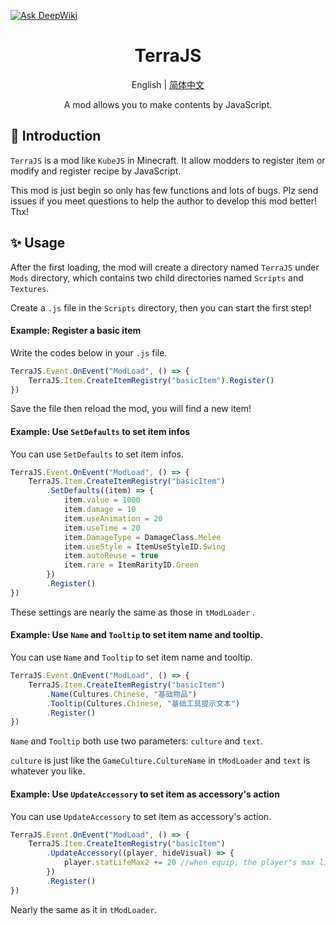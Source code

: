 [![Ask DeepWiki](https://deepwiki.com/badge.svg)](https://deepwiki.com/DD-Mantodea/TerraJS)

<h1 align="center">TerraJS</h1>

<div align="center">

English | [简体中文](README.md)
    
A mod allows you to make contents by JavaScript.

</div>

## 📖 Introduction
`TerraJS` is a mod like `KubeJS` in Minecraft. It allow modders to register item or modify and register recipe by JavaScript.

This mod is just begin so only has few functions and lots of bugs. Plz send issues if you meet questions to help the author to develop this mod better! Thx!

## ✨ Usage

After the first loading, the mod will create a directory named `TerraJS` under `Mods` directory, which contains two child directories named `Scripts` and `Textures`.

Create a  `.js` file in the `Scripts` directory, then you can start the first step!

#### Example: Register a basic item

Write the codes below in your `.js` file.

```javascript
TerraJS.Event.OnEvent("ModLoad", () => {
    TerraJS.Item.CreateItemRegistry("basicItem").Register()
})
```

Save the file then reload the mod, you will find a new item!

#### Example: Use `SetDefaults` to set item infos

You can use `SetDefaults` to set item infos.

```javascript
TerraJS.Event.OnEvent("ModLoad", () => {
    TerraJS.Item.CreateItemRegistry("basicItem")
        .SetDefaults((item) => {
            item.value = 1000                       
            item.damage = 10
            item.useAnimation = 20
            item.useTime = 20
            item.DamageType = DamageClass.Melee
            item.useStyle = ItemUseStyleID.Swing
            item.autoReuse = true
            item.rare = ItemRarityID.Green
        })
        .Register()
})
```

These settings are nearly the same as those in  `tModLoader` .

#### Example: Use `Name` and `Tooltip` to set item name and tooltip.

You can use `Name` and `Tooltip` to set item name and tooltip.

```javascript
TerraJS.Event.OnEvent("ModLoad", () => {
    TerraJS.Item.CreateItemRegistry("basicItem")
        .Name(Cultures.Chinese, "基础物品")
        .Tooltip(Cultures.Chinese, "基础工具提示文本")
        .Register()
})
```

`Name` and `Tooltip` both use two parameters: `culture` and `text`.

`culture` is just like the `GameCulture.CultureName` in `tModLoader` and `text` is whatever you like.

#### Example: Use `UpdateAccessory` to set item as accessory's action

You can use `UpdateAccessory` to set item as accessory's action.

```javascript
TerraJS.Event.OnEvent("ModLoad", () => {
    TerraJS.Item.CreateItemRegistry("basicItem")
        .UpdateAccessory((player, hideVisual) => {
            player.statLifeMax2 += 20 //when equip, the player's max life will improve by 20
        })
        .Register()
})
```

Nearly the same as it in `tModLoader`.